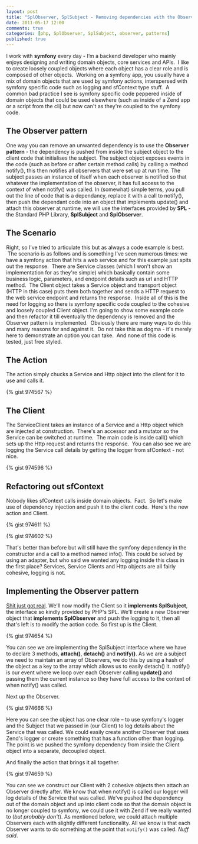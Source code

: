 ```yaml
---
layout: post
title: "SplObserver, SplSubject - Removing dependencies with the Observer pattern"
date: 2011-05-17 12:00
comments: true
categories: [php, SplObserver, SplSubject, observer, patterns]
published: true
---
```

I work with **symfony** every day - I&rsquo;m a backend developer who mainly enjoys designing and writing domain objects, core services and APIs. &nbsp;I like to create loosely coupled objects where each object has a clear role and is composed of other objects. &nbsp;Working on a symfony app, you usually have a mix of domain objects that are used by symfony actions, interspersed with symfony specific code such as logging and sfContext type stuff. &nbsp;A common bad practice I see is symfony specific code peppered inside of domain objects that could be used elsewhere (such as inside of a Zend app or a script from the cli) but now can't as they're coupled to the symfony code.

## The Observer pattern ##

One way you can remove an unwanted dependency is to use the **Observer pattern** - the dependency is pushed from inside the subject object to the client code that initialises the subject. The subject object exposes events in the code (such as before or after certain method calls) by calling a method notify(), this then notifies all observers that were set up at run time. The subject passes an instance of itself when each observer is notified so that whatever the implementation of the observer, it has full access to the context of when notify() was called. In (somewhat) simple terms, you pull out the line of code that is a dependancy, replace it with a call to notify(), then push the dependant code into an object that implements update() and attach this observer at runtime, we will use the interfaces provided by **SPL** - the Standard PHP Library, **SplSubject** and **SplObserver**.

## The Scenario ##

Right, so I&rsquo;ve tried to articulate this but as always a code example is best. &nbsp;The scenario is as follows and is something I&rsquo;ve seen numerous times: we have a symfony action that hits a web service and for this example just spits out the response. &nbsp;There are Service classes (which I won't show an implementation for as they're simple) which basically contain some business logic, parameters, and endpoint details such as url and HTTP method. &nbsp;The Client object takes a Service object and transport object (HTTP in this case) puts them both together and sends a HTTP request to the web service endpoint and returns the response. &nbsp;Inside all of this is the need for logging so there is symfony specific code coupled to the cohesive and loosely coupled Client object.
I'm going to show some example code and then refactor it till eventually the dependency is removed and the Observer pattern is implemented. &nbsp;Obviously there are many ways to do this and many reasons for and against it. &nbsp;Do not take this as dogma - it's merely here to demonstrate an option you can take. &nbsp;And none of this code is tested, just free styled.

## The Action ##

The action simply chucks a Service and Http object into the client for it to use and calls it.

{% gist 974567 %}

## The Client ##

The&nbsp;ServiceClient takes an instance of a Service and a Http object which are injected at construction. &nbsp;There's an accessor and a mutator so the Service can be switched at runtime. &nbsp;The main code is inside call() which sets up the Http request and returns the response. &nbsp;You can also see we are logging the Service call details by getting the logger from sfContext -&nbsp;not nice.

{% gist 974596 %}

## Refactoring out sfContext ##

Nobody likes sfContext calls inside domain objects. &nbsp;Fact. &nbsp;So let's make use of dependency injection and push it to the client code. &nbsp;Here's the new action and Client.

{% gist 974611 %}

{% gist 974602 %}

That's better than before but will still have the symfony dependency in the constructor and a call to a method named info().  This could be solved by using an adapter, but who said we wanted any logging inside this class in the first place?  Services, Service Clients and Http objects are all fairly cohesive, logging is not.

## Implementing the Observer pattern ##

[Shit just got real](http://somethingjustgotreal.com).  We'll now modify the Client so it **implements SplSubject**, the interface so kindly provided by PHP's SPL.  We'll create a new Observer object that **implements SplObserver** and push the logging to it, then all that's left is to modify the action code.  So first up is the Client.

{% gist 974654 %}

You can see we are implementing the SplSubject interface where we have to declare 3 methods, **attach()**, **detach()** and **notify()**.  As we are a subject we need to maintain an array of Observers, we do this by using a hash of the object as a key to the array which allows us to easily detach() it.  notify() is our event where we loop over each Observer calling **update()** and passing them the current instance so they have full access to the context of when notify() was called.

Next up the Observer.

{% gist 974666 %}

Here you can see the object has one clear role &ndash; to use symfony's logger and the Subject that we passed in (our Client) to log details about the Service that was called.  We could easily create another Observer that uses Zend's logger or create something that has a function other than logging.  The point is we pushed the symfony dependency from inside the Client object into a separate, decoupled object.

And finally the action that brings it all together.

{% gist 974659 %}

You can see we construct our Client with 2 cohesive objects then attach an Observer directly after.  We know that when notify() is called our logger will log details of the Service that was called.  We've pushed the dependency out of the domain object and up into client code so that the domain object is no longer coupled to symfony, we could use it with Zend if we really wanted to (*but probably don't*).  As mentioned before, we could attach multiple Observers each with slightly different functionality.  All we know is that each Observer wants to do something at the point that `notify()` was called.  *Nuff said*.
